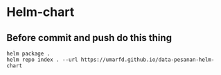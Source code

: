 # Helm-chart

## Before commit and push do this thing

```
helm package .
helm repo index . --url https://umarfd.github.io/data-pesanan-helm-chart
```
